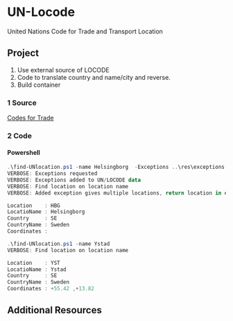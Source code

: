 # UN-Locode
United Nations Code for Trade and Transport Location

## Project 
1. Use external source of LOCODE
2. Code to translate country and name/city and reverse. 
3. Build container

### 1 Source
[Codes for Trade](https://unece.org/trade/cefact/UNLOCODE-Download)

### 2 Code

#### Powershell
```powershell
.\find-UNlocation.ps1 -name Helsingborg  -Exceptions ..\res\exceptions.json -Verbose
VERBOSE: Exceptions requested
VERBOSE: Exceptions added to UN/LOCODE data
VERBOSE: Find location on location name
VERBOSE: Added exception gives multiple locations, return location in exception

Location    : HBG
LocatioName : Helsingborg
Country     : SE
CountryName : Sweden
Coordinates : 
```

```powershell
.\find-UNlocation.ps1 -name Ystad
VERBOSE: Find location on location name

Location    : YST
LocatioName : Ystad
Country     : SE
CountryName : Sweden
Coordinates : +55.42 ,+13.82
```
## Additional Resources